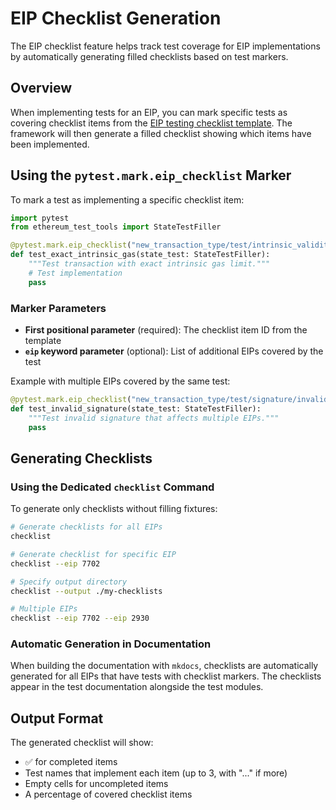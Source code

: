 # EIP Checklist Generation

The EIP checklist feature helps track test coverage for EIP implementations by automatically generating filled checklists based on test markers.

## Overview

When implementing tests for an EIP, you can mark specific tests as covering checklist items from the [EIP testing checklist template](../writing_tests/checklist_templates/eip_testing_checklist_template.md). The framework will then generate a filled checklist showing which items have been implemented.

## Using the `pytest.mark.eip_checklist` Marker

To mark a test as implementing a specific checklist item:

```python
import pytest
from ethereum_test_tools import StateTestFiller

@pytest.mark.eip_checklist("new_transaction_type/test/intrinsic_validity/gas_limit/exact")
def test_exact_intrinsic_gas(state_test: StateTestFiller):
    """Test transaction with exact intrinsic gas limit."""
    # Test implementation
    pass
```

### Marker Parameters

- **First positional parameter** (required): The checklist item ID from the template
- **`eip` keyword parameter** (optional): List of additional EIPs covered by the test

Example with multiple EIPs covered by the same test:

```python
@pytest.mark.eip_checklist("new_transaction_type/test/signature/invalid/v/0", eip=[7702, 2930])
def test_invalid_signature(state_test: StateTestFiller):
    """Test invalid signature that affects multiple EIPs."""
    pass
```

## Generating Checklists

### Using the Dedicated `checklist` Command

To generate only checklists without filling fixtures:

```bash
# Generate checklists for all EIPs
checklist

# Generate checklist for specific EIP
checklist --eip 7702

# Specify output directory
checklist --output ./my-checklists

# Multiple EIPs
checklist --eip 7702 --eip 2930
```

### Automatic Generation in Documentation

When building the documentation with `mkdocs`, checklists are automatically generated for all EIPs that have tests with checklist markers. The checklists appear in the test documentation alongside the test modules.

## Output Format

The generated checklist will show:

- ✅ for completed items
- Test names that implement each item (up to 3, with "..." if more)
- Empty cells for uncompleted items
- A percentage of covered checklist items
